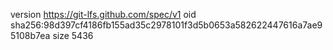 version https://git-lfs.github.com/spec/v1
oid sha256:98d397cf4186fb155ad35c2978101f3d5b0653a582622447616a7ae95108b7ea
size 5436
